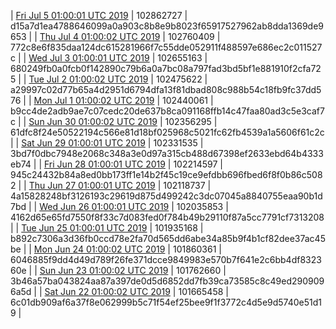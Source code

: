 | [Fri Jul  5 01:00:01 UTC 2019](https://transfer.sh/SJ8dE/trcninja-dbdump-20190705010001.tar.bz2) | 102862727 | d15a7d1ea4788646099a0a903c8b8e9b8023f65917527962ab8dda1369de9653 | 
| [Thu Jul  4 01:00:02 UTC 2019]() | 102760409 | 772c8e6f835daa124dc615281966f7c55dde052911f488597e686ec2c011527c | 
| [Wed Jul  3 01:00:01 UTC 2019](https://transfer.sh/OU94A/trcninja-dbdump-20190703010001.tar.bz2) | 102655163 | 680249fb0a0fcb0f142890c79b6a0a7bc08a797fad3bd5bf1e881910f2cfa725 | 
| [Tue Jul  2 01:00:02 UTC 2019](https://transfer.sh/ngXNS/trcninja-dbdump-20190702010002.tar.bz2) | 102475622 | a29997c02d77b65a4d2951d6794dfa13f81dbad808c988b54c18fb9fc37dd576 | 
| [Mon Jul  1 01:00:02 UTC 2019](https://transfer.sh/dxzYa/trcninja-dbdump-20190701010002.tar.bz2) | 102440061 | b9cc4de2adb9ae7c07cedc20de637b8ca091168ffb14c47faa80ad3c5e3caf7c | 
| [Sun Jun 30 01:00:02 UTC 2019](https://transfer.sh/rcAZ1/trcninja-dbdump-20190630010002.tar.bz2) | 102356295 | 61dfc8f24e50522194c566e81d18bf025968c5021fc62fb4539a1a5606f61c2c | 
| [Sat Jun 29 01:00:01 UTC 2019](https://transfer.sh/vMqVS/trcninja-dbdump-20190629010001.tar.bz2) | 102331535 | 3bd7f0dbc7948e2068c348a3e0d97a315cb488d67398ef2633ebd64b4333eb74 | 
| [Fri Jun 28 01:00:01 UTC 2019](https://transfer.sh/DufMQ/trcninja-dbdump-20190628010001.tar.bz2) | 102214597 | 945c24432b84a8ed0bb173ff1e14b2f45c19ce9efdbb696fbed6f8f0b86c5082 | 
| [Thu Jun 27 01:00:01 UTC 2019](https://transfer.sh/2G2aL/trcninja-dbdump-20190627010001.tar.bz2) | 102118737 | 4a15828248bf3126193c29619d875d499242c3dc07045a8840755eaa90b1d7bd | 
| [Wed Jun 26 01:00:01 UTC 2019](https://transfer.sh/iykLK/trcninja-dbdump-20190626010001.tar.bz2) | 102035853 | 4162d65e65fd7550f8f33c7d083fed0f784b49b29110f87a5cc7791cf7313208 | 
| [Tue Jun 25 01:00:01 UTC 2019](https://transfer.sh/bOM1O/trcninja-dbdump-20190625010001.tar.bz2) | 101935168 | b892c7306a3d36fb0ccd78e2fa70d565dd6abe34a85b9f4b1cf82dee37ac45be | 
| [Mon Jun 24 01:00:02 UTC 2019](https://transfer.sh/15U0Xr/trcninja-dbdump-20190624010002.tar.bz2) | 101860361 | 6046885f9dd4d49d789f26fe371dcce9849983e570b7f641e2c6bb4df832360e | 
| [Sun Jun 23 01:00:02 UTC 2019](https://transfer.sh/6C4g5/trcninja-dbdump-20190623010002.tar.bz2) | 101762660 | 3b46a57ba043824aa87a397de0d5d6852dd7fb39ca73585c8c49ed2909096a5d | 
| [Sat Jun 22 01:00:02 UTC 2019]() | 101665458 | 6c01db909af6a37f8e062999b5c71f54ef25bee9f1f3772c4d5e9d5740e51d19 | 

